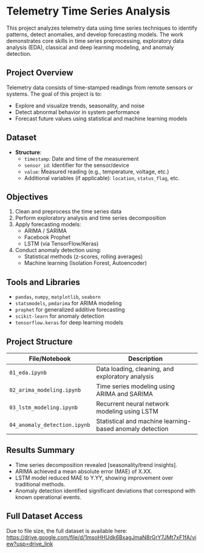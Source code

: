 # Telemetry Time Series Analysis

This project analyzes telemetry data using time series techniques to identify patterns, detect anomalies, and develop forecasting models. The work demonstrates core skills in time series preprocessing, exploratory data analysis (EDA), classical and deep learning modeling, and anomaly detection.

## Project Overview

Telemetry data consists of time-stamped readings from remote sensors or systems. The goal of this project is to:
- Explore and visualize trends, seasonality, and noise
- Detect abnormal behavior in system performance
- Forecast future values using statistical and machine learning models

## Dataset

- **Structure**:
  - `timestamp`: Date and time of the measurement
  - `sensor_id`: Identifier for the sensor/device
  - `value`: Measured reading (e.g., temperature, voltage, etc.)
  - Additional variables (if applicable): `location`, `status_flag`, etc.

## Objectives

1. Clean and preprocess the time series data
2. Perform exploratory analysis and time series decomposition
3. Apply forecasting models:
   - ARIMA / SARIMA
   - Facebook Prophet
   - LSTM (via TensorFlow/Keras)
4. Conduct anomaly detection using:
   - Statistical methods (z-scores, rolling averages)
   - Machine learning (Isolation Forest, Autoencoder)

## Tools and Libraries

- `pandas`, `numpy`, `matplotlib`, `seaborn`
- `statsmodels`, `pmdarima` for ARIMA modeling
- `prophet` for generalized additive forecasting
- `scikit-learn` for anomaly detection
- `tensorflow.keras` for deep learning models

## Project Structure

| File/Notebook | Description |
|---------------|-------------|
| `01_eda.ipynb` | Data loading, cleaning, and exploratory analysis |
| `02_arima_modeling.ipynb` | Time series modeling using ARIMA and SARIMA |
| `03_lstm_modeling.ipynb` | Recurrent neural network modeling using LSTM |
| `04_anomaly_detection.ipynb` | Statistical and machine learning-based anomaly detection |

## Results Summary

- Time series decomposition revealed [seasonality/trend insights].
- ARIMA achieved a mean absolute error (MAE) of X.XX.
- LSTM model reduced MAE to Y.YY, showing improvement over traditional methods.
- Anomaly detection identified significant deviations that correspond with known operational events.

## Full Dataset Access
Due to file size, the full dataset is available here: https://drive.google.com/file/d/1msoHHUdk6BxagJmaN8rGrY7JMt7xF1fA/view?usp=drive_link

